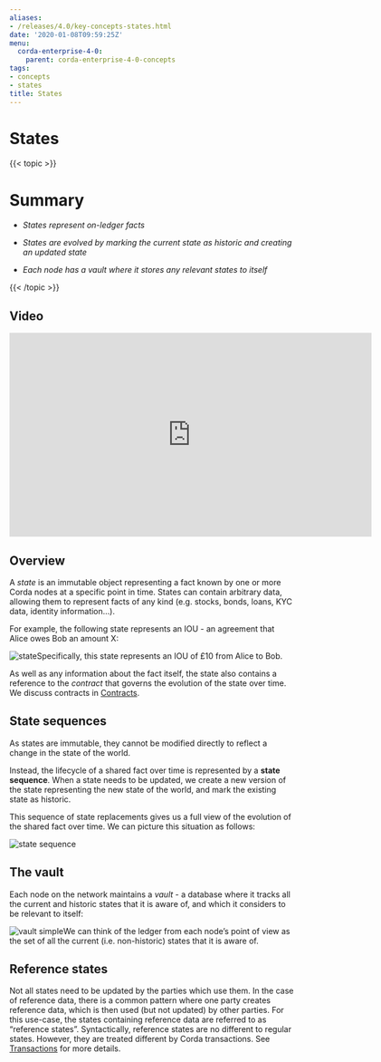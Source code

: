 ```yaml
---
aliases:
- /releases/4.0/key-concepts-states.html
date: '2020-01-08T09:59:25Z'
menu:
  corda-enterprise-4-0:
    parent: corda-enterprise-4-0-concepts
tags:
- concepts
- states
title: States
---
```



# States


{{< topic >}}
# Summary


* *States represent on-ledger facts*


* *States are evolved by marking the current state as historic and creating an updated state*


* *Each node has a vault where it stores any relevant states to itself*



{{< /topic >}}
## Video

<iframe src="https://player.vimeo.com/video/213812054" width="640" height="360" frameborder="0" webkitallowfullscreen="true" mozallowfullscreen="true" allowfullscreen="true"></iframe>


<p></p>

## Overview

A *state* is an immutable object representing a fact known by one or more Corda nodes at a specific point in time.
                States can contain arbitrary data, allowing them to represent facts of any kind (e.g. stocks, bonds, loans, KYC data,
                identity information…).

For example, the following state represents an IOU - an agreement that Alice owes Bob an amount X:

![state](/en/images/state.png "state")Specifically, this state represents an IOU of £10 from Alice to Bob.

As well as any information about the fact itself, the state also contains a reference to the *contract* that governs
                the evolution of the state over time. We discuss contracts in [Contracts](key-concepts-contracts.md).


## State sequences

As states are immutable, they cannot be modified directly to reflect a change in the state of the world.

Instead, the lifecycle of a shared fact over time is represented by a **state sequence**. When a state needs to be
                updated, we create a new version of the state representing the new state of the world, and mark the existing state as
                historic.

This sequence of state replacements gives us a full view of the evolution of the shared fact over time. We can
                picture this situation as follows:

![state sequence](/en/images/state-sequence.png "state sequence")
## The vault

Each node on the network maintains a *vault* - a database where it tracks all the current and historic states that it
                is aware of, and which it considers to be relevant to itself:

![vault simple](/en/images/vault-simple.png "vault simple")We can think of the ledger from each node’s point of view as the set of all the current (i.e. non-historic) states that
                it is aware of.


## Reference states

Not all states need to be updated by the parties which use them. In the case of reference data, there is a common pattern
                where one party creates reference data, which is then used (but not updated) by other parties. For this use-case, the
                states containing reference data are referred to as “reference states”. Syntactically, reference states are no different
                to regular states. However, they are treated different by Corda transactions. See [Transactions](key-concepts-transactions.md) for
                more details.


